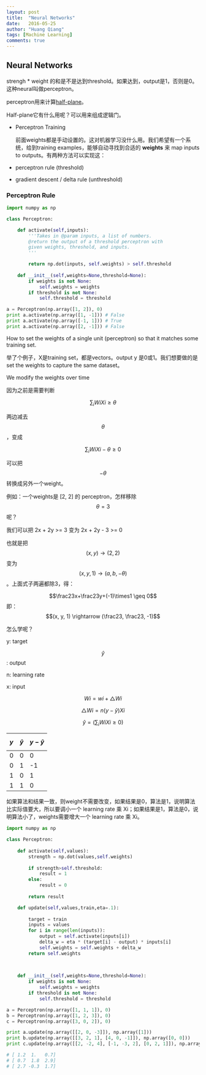 ```yaml
---
layout: post
title:  "Neural Networks"
date:   2016-05-25
author: "Huang Qiang"
tags: [Machine Learning]
comments: true
---
```


## Neural Networks

strengh * weight 的和是不是达到threshold。如果达到，output是1，否则是0。这种neural叫做perceptron。

perceptron用来计算[half-plane][1]。

Half-plane它有什么用呢？可以用来组成逻辑门。

- Perceptron Training

  前面weights都是手动设置的。这对机器学习没什么用。我们希望有一个系统，给到training examples，能够自动寻找到合适的 **weights** 来 map inputs to outputs。有两种方法可以实现这：
 
 - perceptron rule (threshold)
 - gradient descent / delta rule (unthreshold)

### Perceptron Rule

```py
import numpy as np

class Perceptron:

    def activate(self,inputs):
        '''Takes in @param inputs, a list of numbers.
        @return the output of a threshold perceptron with
        given weights, threshold, and inputs.
        ''' 

        return np.dot(inputs, self.weights) > self.threshold
        
    def __init__(self,weights=None,threshold=None):
        if weights is not None:
            self.weights = weights
        if threshold is not None:
            self.threshold = threshold

a = Perceptron(np.array([1, 2]), 0)
print a.activate(np.array([1, -1])) # False
print a.activate(np.array([-1, 1])) # True
print a.activate(np.array([2, -1])) # False
```


How to set the weights of a single unit (perceptron) so that it matches some training set.

举了个例子，X是training set，都是vectors。output y 是0或1。我们想要做的是set the weights to capture the same dataset。

We modify the weights over time

因为之前是需要判断

$$\sum_i WiXi \geq \theta$$

两边减去 $$\theta$$，变成

$$\sum_i WiXi - \theta \geq 0$$

可以把 $$-\theta$$ 转换成另外一个weight。

例如：一个weights是 [2, 2] 的 perceptron，怎样移除 $$\theta = 3$$呢？

我们可以把 2x + 2y >= 3 变为 2x + 2y - 3 >= 0

也就是把 $$(x, y) \rightarrow (2, 2)$$ 变为 $$(x, y, 1) \rightarrow (a, b, -\theta)$$。上面式子两遍都除3，得：

$$\frac23x+\frac23y+(-1)\times1 \geq 0$$ 即：$$(x, y, 1) \rightarrow (\frac23, \frac23, -1)$$

怎么学呢？

y: target

$$\hat y$$: output

n: learning rate

x: input

$$Wi = wi + \triangle Wi$$

$$\triangle Wi = n(y - \hat y) Xi$$

$$\hat y = (\sum_iWiXi \geq 0)$$

$$y$$ | $$\hat y$$ | $$y - \hat y$$
----- | --- | ---
   0  |  0  | 0 
   0  |  1  | -1
   1  |  0  | 1
   1  |  1  | 0
 
如果算法和结果一致，则weight不需要改变，如果结果是0，算法是1，说明算法比实际值要大，所以要调小一个 learning rate 乘 Xi；如果结果是1，算法是0，说明算法小了，weights需要增大一个 learning rate 乘 Xi。

```py
import numpy as np

class Perceptron:
    
    def activate(self,values):
        strength = np.dot(values,self.weights)
        
        if strength>self.threshold:
            result = 1
        else:
            result = 0
            
        return result

    def update(self,values,train,eta=.1):
        
        target = train
        inputs = values
        for i in range(len(inputs)):
            output = self.activate(inputs[i])
            delta_w = eta * (target[i] - output) * inputs[i]
            self.weights = self.weights + delta_w
        return self.weights

        
        
    def __init__(self,weights=None,threshold=None):
        if weights is not None:
            self.weights = weights
        if threshold is not None:
            self.threshold = threshold

a = Perceptron(np.array([1, 1, 1]), 0)
b = Perceptron(np.array([1, 2, 3]), 0)
c = Perceptron(np.array([3, 0, 2]), 0)

print a.update(np.array([[2, 0, -3]]), np.array([1]))
print b.update(np.array([[3, 2, 1], [4, 0, -1]]), np.array([0, 0]))
print c.update(np.array([[2, -2, 4], [-1, -3, 2], [0, 2, 1]]), np.array([0, 1, 0]))

# [ 1.2  1.   0.7]
# [ 0.7  1.8  2.9]
# [ 2.7 -0.3  1.7]
```

[1]: https://en.wikipedia.org/wiki/Half-space_(geometry)